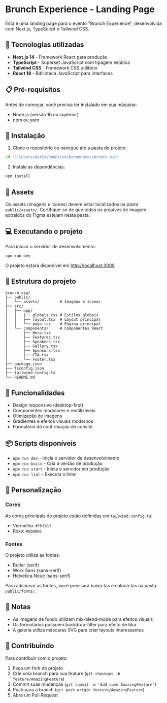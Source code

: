 # Brunch Experience - Landing Page

Esta é uma landing page para o evento "Brunch Experience", desenvolvida com Next.js, TypeScript e Tailwind CSS.

## 🚀 Tecnologias utilizadas

- **Next.js 14** - Framework React para produção
- **TypeScript** - Superset JavaScript com tipagem estática
- **Tailwind CSS** - Framework CSS utilitário
- **React 18** - Biblioteca JavaScript para interfaces

## 📋 Pré-requisitos

Antes de começar, você precisa ter instalado em sua máquina:

- Node.js (versão 16 ou superior)
- npm ou yarn

## 🔧 Instalação

1. Clone o repositório ou navegue até a pasta do projeto:
```bash
cd "C:\Users\darla\OneDrive\Documentos\brunch vip"
```

2. Instale as dependências:
```bash
npm install
```

## 🎨 Assets

Os assets (imagens e ícones) devem estar localizados na pasta `public/assets/`. Certifique-se de que todos os arquivos de imagem extraídos do Figma estejam nesta pasta.

## 💻 Executando o projeto

Para iniciar o servidor de desenvolvimento:

```bash
npm run dev
```

O projeto estará disponível em [http://localhost:3000](http://localhost:3000)

## 📁 Estrutura do projeto

```
brunch-vip/
├── public/
│   └── assets/         # Imagens e ícones
├── src/
│   ├── app/
│   │   ├── globals.css # Estilos globais
│   │   ├── layout.tsx  # Layout principal
│   │   └── page.tsx    # Página principal
│   └── components/     # Componentes React
│       ├── Hero.tsx
│       ├── Features.tsx
│       ├── Speakers.tsx
│       ├── Gallery.tsx
│       ├── Sponsors.tsx
│       ├── CTA.tsx
│       └── Footer.tsx
├── package.json
├── tsconfig.json
├── tailwind.config.ts
└── README.md
```

## 🌟 Funcionalidades

- Design responsivo (desktop-first)
- Componentes modulares e reutilizáveis
- Otimização de imagens
- Gradientes e efeitos visuais modernos
- Formulário de confirmação de convite

## 📦 Scripts disponíveis

- `npm run dev` - Inicia o servidor de desenvolvimento
- `npm run build` - Cria a versão de produção
- `npm run start` - Inicia o servidor em produção
- `npm run lint` - Executa o linter

## 🎨 Personalização

### Cores
As cores principais do projeto estão definidas em `tailwind.config.ts`:
- Vermelho: `#fb1b1f`
- Roxo: `#5b00b6`

### Fontes
O projeto utiliza as fontes:
- Butler (serif)
- Work Sans (sans-serif)
- Helvetica Neue (sans-serif)

Para adicionar as fontes, você precisará baixá-las e colocá-las na pasta `public/fonts/`.

## 📝 Notas

- As imagens de fundo utilizam mix-blend-mode para efeitos visuais
- Os formulários possuem backdrop-filter para efeito de blur
- A galeria utiliza máscaras SVG para criar layouts interessantes

## 🤝 Contribuindo

Para contribuir com o projeto:

1. Faça um fork do projeto
2. Crie uma branch para sua feature (`git checkout -b feature/AmazingFeature`)
3. Commit suas mudanças (`git commit -m 'Add some AmazingFeature'`)
4. Push para a branch (`git push origin feature/AmazingFeature`)
5. Abra um Pull Request
